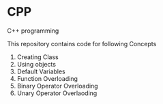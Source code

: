 # CPP
C++ programming 

This repository contains code for following Concepts
1) Creating Class
2) Using objects
3) Default Variables
4) Function Overloading
5) Binary Operator Overloading
6) Unary Operator Overlaoding

